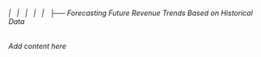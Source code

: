 ###### |   |   |   |   |   ├── Forecasting Future Revenue Trends Based on Historical Data

*Add content here*